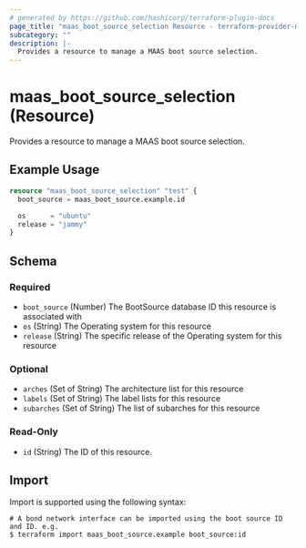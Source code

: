 ```yaml
---
# generated by https://github.com/hashicorp/terraform-plugin-docs
page_title: "maas_boot_source_selection Resource - terraform-provider-maas"
subcategory: ""
description: |-
  Provides a resource to manage a MAAS boot source selection.
---
```


# maas_boot_source_selection (Resource)

Provides a resource to manage a MAAS boot source selection.

## Example Usage

```terraform
resource "maas_boot_source_selection" "test" {
  boot_source = maas_boot_source.example.id

  os      = "ubuntu"
  release = "jammy"
}
```

<!-- schema generated by tfplugindocs -->
## Schema

### Required

- `boot_source` (Number) The BootSource database ID this resource is associated with
- `os` (String) The Operating system for this resource
- `release` (String) The specific release of the Operating system for this resource

### Optional

- `arches` (Set of String) The architecture list for this resource
- `labels` (Set of String) The label lists for this resource
- `subarches` (Set of String) The list of subarches for this resource

### Read-Only

- `id` (String) The ID of this resource.

## Import

Import is supported using the following syntax:

```shell
# A bond network interface can be imported using the boot source ID and ID. e.g.
$ terraform import maas_boot_source.example boot_source:id
```
